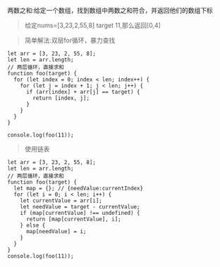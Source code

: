 两数之和:给定一个数组，找到数组中两数之和符合，并返回他们的数组下标
> 给定nums=[3,23,2,55,8] target 11,那么返回[0,4]

> 简单解法:双层for循环，暴力查找
```
let arr = [3, 23, 2, 55, 8];
let len = arr.length;
// 两层循环，直接求和
function foo(target) {
  for (let index = 0; index < len; index++) {
    for (let j = index + 1; j < len; j++) {
      if (arr[index] + arr[j] == target) {
        return [index, j];
      }
    }
  }
}

console.log(foo(11));
```

> 使用链表
```
let arr = [3, 23, 2, 55, 8];
let len = arr.length;
// 两层循环，直接求和
function foo(target) {
  let map = {}; // {needValue:currentIndex}
  for (let i = 0; i < len; i++) {
    let currentValue = arr[i];
    let needValue = target - currentValue;
    if (map[currentValue] !== undefined) {
      return [map[currentValue], i];
    } else {
      map[needValue] = i;
    }
  }
}
console.log(foo(11));

```